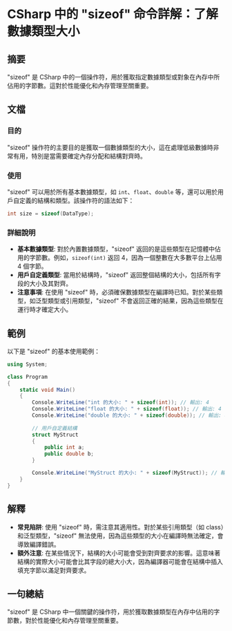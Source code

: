 <!--
Meta Description: # CSharp 中的 "sizeof" 命令詳解：了解數據類型大小 ## 摘要 "sizeof" 是 CSharp 中的一個操作符，用於獲取指定數據類型或對象在內存中所佔用的字節數。這對於性能優化和內存管理至關重要。 ## 文檔 ### 目的 "sizeof" 操作符的主要目的是獲取一個數據類型的...
Meta Keywords: sizeof, int, csharp, double, console
-->

# CSharp 中的 "sizeof" 命令詳解：了解數據類型大小

## 摘要
"sizeof" 是 CSharp 中的一個操作符，用於獲取指定數據類型或對象在內存中所佔用的字節數。這對於性能優化和內存管理至關重要。

## 文檔
### 目的
"sizeof" 操作符的主要目的是獲取一個數據類型的大小，這在處理低級數據時非常有用，特別是當需要確定內存分配和結構對齊時。

### 使用
"sizeof" 可以用於所有基本數據類型，如 `int`、`float`、`double` 等，還可以用於用戶自定義的結構和類型。該操作符的語法如下：

```csharp
int size = sizeof(DataType);
```

### 詳細說明
- **基本數據類型**: 對於內置數據類型，"sizeof" 返回的是這些類型在記憶體中佔用的字節數。例如，`sizeof(int)` 返回 4，因為一個整數在大多數平台上佔用 4 個字節。
- **用戶自定義類型**: 當用於結構時，"sizeof" 返回整個結構的大小，包括所有字段的大小及其對齊。
- **注意事項**: 在使用 "sizeof" 時，必須確保數據類型在編譯時已知。對於某些類型，如泛型類型或引用類型，"sizeof" 不會返回正確的結果，因為這些類型在運行時才確定大小。

## 範例
以下是 "sizeof" 的基本使用範例：

```csharp
using System;

class Program
{
    static void Main()
    {
        Console.WriteLine("int 的大小: " + sizeof(int)); // 輸出: 4
        Console.WriteLine("float 的大小: " + sizeof(float)); // 輸出: 4
        Console.WriteLine("double 的大小: " + sizeof(double)); // 輸出: 8
        
        // 用戶自定義結構
        struct MyStruct
        {
            public int a;
            public double b;
        }

        Console.WriteLine("MyStruct 的大小: " + sizeof(MyStruct)); // 輸出: 16
    }
}
```

## 解釋
- **常見陷阱**: 使用 "sizeof" 時，需注意其適用性。對於某些引用類型（如 class）和泛型類型，"sizeof" 無法使用，因為這些類型的大小在編譯時無法確定，會導致編譯錯誤。
- **額外注意**: 在某些情況下，結構的大小可能會受到對齊要求的影響。這意味著結構的實際大小可能會比其字段的總大小大，因為編譯器可能會在結構中插入填充字節以滿足對齊要求。

## 一句總結
"sizeof" 是 CSharp 中一個關鍵的操作符，用於獲取數據類型在內存中佔用的字節數，對於性能優化和內存管理至關重要。
